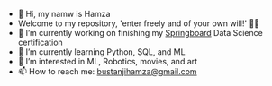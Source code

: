 
- 👋 Hi, my namw is Hamza
- Welcome to my repository, 'enter freely and of your own will!' 🧛🏼
- 🔭 I’m currently working on finishing my [Springboard](www.springboard.com) Data Science certification
- 🌱 I’m currently learning Python, SQL, and ML 
- 👀 I’m interested in ML, Robotics, movies, and art
- 📫 How to reach me: bustanjihamza@gmail.com


